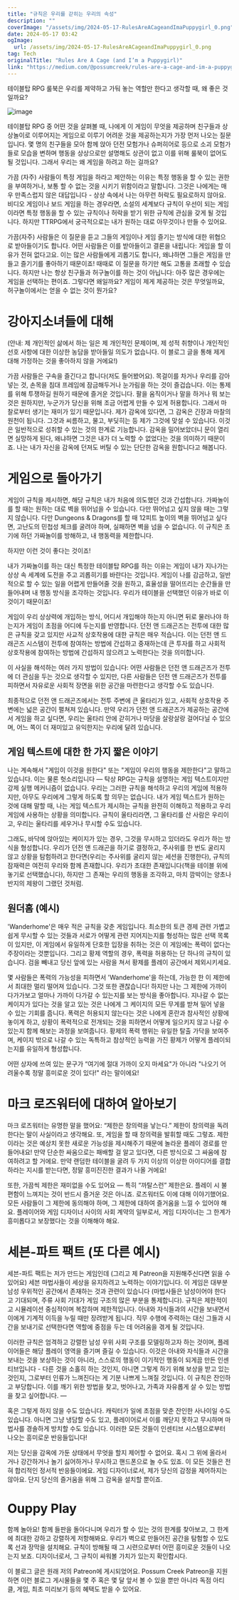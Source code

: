 ```yaml
---
title: "규칙은 우리를 갇히는 우리의 속성"
description: ""
coverImage: "/assets/img/2024-05-17-RulesAreACageandImaPuppygirl_0.png"
date: 2024-05-17 03:42
ogImage: 
  url: /assets/img/2024-05-17-RulesAreACageandImaPuppygirl_0.png
tag: Tech
originalTitle: "Rules Are A Cage (and I’m a Puppygirl)"
link: "https://medium.com/@possumcreek/rules-are-a-cage-and-im-a-puppygirl-69e8d569b2b6"
---
```



테이블탑 RPG 룰북은 우리를 제약하고 가둬 놓는 역할만 한다고 생각할 때, 왜 좋은 것일까요?

![image](/assets/img/2024-05-17-RulesAreACageandImaPuppygirl_0.png)

테이블탑 RPG 중 어떤 것을 살펴볼 때, 나에게 이 게임이 무엇을 제공하며 친구들과 상상놀이로 이루어지는 게임으로 이루기 어려운 것을 제공하는지가 가장 먼저 나오는 질문입니다. 몇 명의 친구들을 모아 함께 앉아 던전 모험가나 슈퍼히어로 등으로 소괴 모험가들로 모습을 변하며 행동을 상상으로만 설명해도 상관이 없고 이를 위해 룰북이 없어도 될 것입니다. 그래서 우리는 왜 게임을 하려고 하는 걸까요?

가끔 (자주) 사람들이 특정 게임을 하라고 제안하는 이유는 특정 행동을 할 수 있는 권한을 부여하거나, 보통 할 수 없는 것을 시키기 위함이라고 말합니다. 그것은 나에게는 매우 만족스럽지 않은 대답입니다 - 상상 속에서 나는 아무런 허락도 필요로하지 않아요. 비디오 게임이나 보드 게임을 하는 경우라면, 소설의 세계보다 규칙이 우선이 되는 게임이라면 특정 행동을 할 수 있는 규칙이나 허락을 받기 위한 규칙에 관심을 갖게 될 것입니다. 하지만 TTRPG에서 궁극적으로는 내가 원하는 대로 아무것이나 만들 수 있어요.

<div class="content-ad"></div>

가끔(자주) 사람들은 이 질문을 듣고 그들의 게임이나 게임 즐기는 방식에 대한 위협으로 받아들이기도 합니다. 어떤 사람들은 이를 받아들이고 결론을 내립니다: 게임을 할 이유가 전혀 없다고요. 이는 많은 사람들에게 괴롭기도 합니다, 왜냐하면 그들은 게임을 만들고 즐기기를 좋아하기 때문이죠! 때때로 이 질문을 하기만 해도 고통을 초래할 수 있습니다. 하지만 나는 항상 친구들과 허구놀이를 하는 것이 아닙니다: 아주 많은 경우에는 게임을 선택하는 편이죠. 그렇다면 왜일까요? 게임이 제게 제공하는 것은 무엇일까요, 허구놀이에서는 얻을 수 없는 것이 뭔가요?

# 강아지소녀들에 대해

(안내: 제 개인적인 삶에서 하는 일은 제 개인적인 문제이며, 제 성적 취향이나 개인적인 선호 사항에 대한 이상한 농담을 받아들일 의도가 없습니다. 이 블로그 글을 통해 제게 대해 가정하는 것을 좋아하지 않을 거에요!)

가끔 사람들은 구속을 즐긴다고 합니다(저도 들어봤어요). 목걸이를 차거나 우리를 감아넣는 것, 손목을 침대 프레임에 잠금해두거나 눈가림을 하는 것이 즐겁습니다. 이는 통제를 위해 투쟁하길 원하기 때문에 즐거운 것입니다. 팔을 움직이거나 말을 하거나 뭐 보는 것은 원하지만, 누군가가 당신을 위해 조금 어렵게 만들 수 있게 허용합니다. 그래서 마찰로부터 생기는 재미가 있기 때문입니다. 제가 감옥에 있다면, 그 감옥은 긴장과 마찰의 원천이 됩니다. 그것과 씨름하고, 물고, 부딪히는 등 제가 그것에 맞설 수 있습니다. 이것은 일반적으로 성취할 수 있는 것의 한계로 기능합니다. 감옥을 밀어보았더니 문이 열리면 실망하게 된다, 왜냐하면 그것은 내가 더 노력할 수 없었다는 것을 의미하기 때문이죠. 나는 내가 자신을 감옥에 던져도 버틸 수 있는 단단한 감옥을 원합니다고 해봅니다.

<div class="content-ad"></div>

# 게임으로 돌아가기

게임이 규칙을 제시하면, 해당 규칙은 내가 처음에 의도했던 것과 간섭합니다. 가짜놀이를 할 때는 원하는 대로 벽을 뛰어넘을 수 있습니다. 다만 뛰어넘고 싶지 않을 때는 그렇지 않습니다. 다만 Dungeons & Dragons를 할 때 12피트 높이의 벽을 뛰어넘고 싶다면, 고난도의 민첩성 체크를 굴려야 하며, 실패하면 벽을 넘을 수 없습니다. 이 규칙은 초기에 하던 가짜놀이를 방해하고, 내 행동력을 제한합니다.

하지만 이런 것이 좋다는 것이죠!

내가 가짜놀이를 하는 대신 특정한 테이블탑 RPG를 하는 이유는 게임이 내가 지나가는 상상 속 세계에 도전을 주고 괴롭히기를 바란다는 것입니다. 게임이 나를 감금하고, 일반적으로 할 수 있는 일을 어렵게 만들어줄 것을 원하고, 효율성을 떨어뜨리는 순간들을 만들어내며 내 행동 방식을 조각하는 것입니다. 우리가 테이블을 선택했던 이유가 바로 이것이기 때문이죠!

<div class="content-ad"></div>

게임이 우리 상상력에 개입하는 방식, 어디서 개입해야 하는지 아니면 뒤로 물러나야 하는지가 게임이 초점을 어디에 두는지를 반영합니다. 던전 앤 드래곤즈는 전투에 대한 많은 규칙을 갖고 있지만 사교적 상호작용에 대한 규칙은 매우 적습니다. 이는 던전 앤 드래곤즈 시스템이 전투에 참여하는 방법에 간섭하고 중재하는데 큰 투자를 하고 사회적 상호작용에 참여하는 방법에 간섭하지 않으려고 노력한다는 것을 의미합니다. 

이 사실을 해석하는 여러 가지 방법이 있습니다: 어떤 사람들은 던전 앤 드래곤즈가 전투에 더 관심을 두는 것으로 생각할 수 있지만, 다른 사람들은 던전 앤 드래곤즈가 전투를 피하면서 자유로운 사회적 장면을 위한 공간을 마련한다고 생각할 수도 있습니다.

최종적으로 던전 앤 드래곤즈에서는 전투 주변에 큰 울타리가 있고, 사회적 상호작용 주변에는 넓은 공간이 펼쳐져 있습니다. 만약 우리가 던전 앤 드래곤즈가 제공하는 공간에서 게임을 하고 싶다면, 우리는 울타리 안에 갇히거나 마당을 살랑살랑 걸어다닐 수 있으며, 어느 쪽이 더 재미있고 유익한지는 우리에 달려 있습니다.

## 게임 텍스트에 대한 한 가지 짧은 이야기

나는 계속해서 "게임이 이것을 원한다" 또는 "게임이 우리의 행동을 제한한다"고 말하고 있습니다. 이는 물론 헛소리입니다 — 탁상 RPG는 규칙을 설명하는 게임 텍스트이지만 강제 실행 메커니즘이 없습니다. 우리는 그러한 규칙을 해석하고 우리의 게임에 적용하지만, 아무도 우리에게 그렇게 하도록 할 의무는 없습니다. 내가 게임 텍스트가 원하는 것에 대해 말할 때, 나는 게임 텍스트가 제시하는 규칙을 완전히 이해하고 적용하고 우리 게임에 사용하는 상황을 의미합니다. 규칙이 울타리라면, 그 울타리를 산 사람은 우리이고, 우리는 울타리를 세우거나 무시할 수도 있습니다.

<div class="content-ad"></div>

그래도, 바닥에 앉아있는 케이지가 있는 경우, 그것을 무시하고 있더라도 우리가 하는 방식을 형성합니다. 우리가 던전 앤 드래곤을 하기로 결정하고, 주사위를 한 번도 굴리지 않고 상황을 탐험하려고 한다면(우리는 주사위를 굴리지 않는 세션을 진행한다), 규칙의 잠재력은 여전히 우리와 함께 존재합니다. 우리가 초대한 존재입니다(책을 테이블 위에 놓기로 선택했습니다), 하지만 그 존재는 우리의 행동을 조각하고, 마치 깜박이는 양초나 반지의 제왕이 그랬던 것처럼.

## 원더홈 (예시)

'Wanderhome'은 매우 적은 규칙을 갖춘 게임입니다. 최소한의 토큰 경제 관련 가볍고 쉽게 무시할 수 있는 것들과 서로가 어떻게 관련 지어지는지를 형성하는 많은 선택 목록이 있지만, 이 게임에서 유일하게 단호한 입장을 취하는 것은 이 게임에는 폭력이 없다는 주장이라는 것뿐입니다. 그리고 황제 역할의 경우, 폭력을 허용하는 단 하나의 규칙이 있습니다. 검을 빼내고 당신 앞에 있는 사람을 쳐서 황제를 플레이 공간에서 제외시키세요.

몇 사람들은 폭력의 가능성을 피하면서 'Wanderhome'을 하는데, 가능한 한 이 제한에서 최대한 멀리 떨어져 있습니다. 그것 또한 괜찮습니다! 하지만 나는 그 제한에 가까이 다가가보고 얼마나 가까이 다가갈 수 있는지를 보는 방식을 좋아합니다. 지나갈 수 없는 케이지가 있다는 것을 알고 있는 것은 나에게 그 케이지의 모든 무게를 받쳐 밀어 넣을 수 있는 기회를 줍니다. 폭력은 허용되지 않는다는 것은 나에게 혼란과 참사적인 상황에 놓이게 하고, 상황이 폭력적으로 전개되는 것을 피하면서 어떻게 일으키지 않고 나갈 수 있는지 함께 해보는 과정을 보여줍니다. 황제의 폭력 행위는 유일한 탈출 가닥을 보여주며, 케이지 밖으로 나갈 수 있는 독특하고 참상적인 능력을 가진 황제가 어떻게 플레이되는지를 유일하게 형성합니다.

<div class="content-ad"></div>

어떤 상자에 쓰여 있는 문구가 “여기에 절대 가까이 오지 마세요"가 아니라 "나오기 어려울수록 정말 흥미로운 것이 있다!" 라는 말이에요!

# 마크 로즈워터에 대하여 알아보기

마크 로즈워터는 유명한 말을 했어요: “제한은 창의력을 낳는다.” 제한이 창의력을 독려한다는 말이 사실이라고 생각해요. 또, 게임을 할 때 창의력을 발휘할 때도 그렇죠. 제한이라는 것은 예상치 못한 새로운 가능성을 제시해주기 때문에 놀라운 플레이 경로를 만들어내요! 만약 단순한 싸움으로는 패배할 걸 알고 있다면, 다른 방식으로 그 싸움에 참여하려고 할 거에요. 만약 랜덤한 테이블을 굴려 두 가지 이상의 이상한 아이디어를 결합하라는 지시를 받는다면, 정말 흥미진진한 결과가 나올 거에요!

또한, 가끔씩 제한은 재미없을 수도 있어요 — 특히 “까탈스런” 제한은요. 플레이 시 불편함이 느껴지는 것이 반드시 즐거운 것은 아니죠. 로즈워터도 이에 대해 이야기했어요. 모든 사람들이 그 제한에 동의해야 하며, 그 제한에 대하여 즐거움을 느낄 수 있어야 해요. 플레이어와 게임 디자이너 사이의 사회 계약의 일부로서, 게임 디자이너는 그 한계가 흥미롭다고 보장했다는 것을 이해해야 해요.

<div class="content-ad"></div>

# 세븐-파트 팩트 (또 다른 예시)

세븐-파트 팩트는 저가 만드는 게임인데 (그리고 제 Patreon을 지원해주신다면 읽을 수 있어요) 세븐 마법사들이 세상을 유지하려고 노력하는 이야기입니다. 이 게임은 대부분 남성 우위적인 공간에서 존재하는 것과 관련이 있습니다 (마법사들은 남성이어야 한다고 기대되며, 주류 사회 기대가 게임 구조의 많은 부분을 통제합니다). 규칙은 제한적이고 시뮬레이션 중심적이며 복잡하며 제한적입니다. 아내와 자식들과의 시간을 보내면서 이에게 기계적 이득을 누릴 때만 장려받게 됩니다. 직무 수행에 주력하는 대신 그들과 시간을 보내기로 선택한다면 역할에 중점을 두는 데 어려움을 겪게 될 것입니다.

이러한 규칙은 엄격하고 강렬한 남성 우위 사회 구조를 모델링하고자 하는 것이며, 플레이어들은 해당 플레이 영역을 즐기며 즐길 수 있습니다. 이것은 아내와 자식들과 시간을 보내는 것을 보상하는 것이 아니라, 스스로의 행동이 이기적인 행동이 되게끔 만든 인센티브입니다 - 다른 것을 소홀히 하는 것인지, 아니면 그렇게 하기 위해 보상을 받고 있는 것인지, 그로부터 인류가 느껴진다는 게 기분 나쁘게 느껴질 것입니다. 이 규칙은 잔인하고 부당합니다. 이를 깨기 위한 방법을 찾고, 벗어나고, 가족과 자유롭게 살 수 있는 방법을 찾고 싶어합니다. — 

혹은 그렇게 하지 않을 수도 있습니다. 캐릭터가 일에 초점을 맞춘 잔인한 사나이일 수도 있습니다. 아니면 그냥 냉담할 수도 있고, 플레이어로서 이를 깨닫지 못하고 무시하며 마법사를 경솔하게 방치할 수도 있습니다. 이러한 모든 것들이 인센티브 시스템으로부터 나오는 흥미로운 반응들입니다!

<div class="content-ad"></div>

저는 당신을 감옥에 가둔 상태에서 무엇을 할지 제어할 수 없어요. 혹시 그 위에 올라서거나 강간하거나 놀기 싫어하거나 무시하고 핸드폰으로 놀 수도 있죠. 이 모든 것들은 전혀 합리적인 정서적 반응들이에요. 게임 디자이너로서, 제가 당신의 감정을 제어하지는 않아요. 단지 당신의 즐거움을 위해 그 감옥을 설치할 뿐이죠.

# Ouppy Play

함께 놀아요! 함께 들판을 돌아다니며 우리가 할 수 있는 것의 한계를 찾아보고, 그 한계에 최대한 강하고 강렬하게 저항해봐요. 우리가 벽으로 만들어진 공간을 탐험할 수 있도록 선과 장막을 설치해요. 규칙이 방해될 때 그 시련으로부터 어떤 흥미로운 것들이 나오는지 보죠. 디자이너로서, 그 규칙이 싸워볼 가치가 있는지 확인합시다.

이 블로그 글은 원래 저의 Patreon에 게시되었어요. Possum Creek Patreon을 지원하면 이런 블로그 게시물들을 몇 주 혹은 몇 달 앞서 볼 수 있을 뿐만 아니라 독점 아티클, 게임, 최초 미리보기 등의 혜택도 받을 수 있어요.